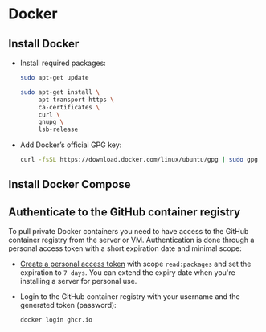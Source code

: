 # Docker

## Install Docker

* Install required packages:

     ```bash
     sudo apt-get update

     sudo apt-get install \
          apt-transport-https \
          ca-certificates \
          curl \
          gnupg \
          lsb-release
     ```

* Add Docker’s official GPG key:

     ```bash
     curl -fsSL https://download.docker.com/linux/ubuntu/gpg | sudo gpg --dearmor -o /usr/share/keyrings/docker-archive-keyring.gpg
     ```

## Install Docker Compose



## Authenticate to the GitHub container registry

To pull private Docker containers you need to have access to the GitHub container registry from the server or VM. Authentication is done through a personal access token with a short expiration date and minimal scope:

* [Create a personal access token](https://github.com/settings/tokens) with scope `read:packages` and set the expiration to `7 days`. You can extend the expiry date when you're installing a server for personal use.

* Login to the GitHub container registry with your username and the generated token (password):
  ```
  docker login ghcr.io
  ```